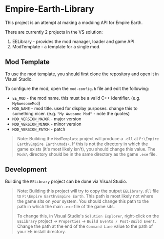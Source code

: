 # Empire-Earth-Library

This project is an attempt at making a modding API for Empire Earth.

There are currently 2 projects in the VS solution:
1) EELibrary - provides the mod manager, loader and game API.
2) ModTemplate - a template for a single mod.


## Mod Template

To use the mod template, you should first clone the repository and open it in Visual Studio.

To configure the mod, open the `mod-config.h` file and edit the following:
* `EE_MOD` - the mod name. this must be a valid C++ identifier. (e.g. `MyAwesomeMod`)
* `MOD_NAME` - mod title. used for display purposes. change this to something nicer. (e.g. `"My Awesome Mod"` - note the quotes)
* `MOD_VERSION_MAJOR` - major version
* `MOD_VERSION_MINOR` - minor version
* `MOD_VERSION_PATCH` - patch

> Note: Building the `ModTemplate` project will produce a `.dll` at `P:\Empire Earth\Empire Earth\Mods\`.
> If this is not the directory in which the game exists (it's most likely isn't), you should change this value.
> The `Mods\` directory should be in the same directory as the game `.exe` file.


## Development

Building the `EELibrary` project can be done via Visual Studio.

> Note: Building this project will try to copy the output `EELibrary.dll` file to `P:\Empire Earth\Empire Earth`.
> This path is most likely not where the game sits on your system. You should change this path to the path in which
> the main `.exe` file of the game sits.
>
> To change this, in Visual Studio's `Solution Explorer`, right-click on the `EELibrary` project -> `Properties` -> `Build Events / Post-Build Event`. Change the path at the end of the `Command Line` value to the path of your EE install directory.
